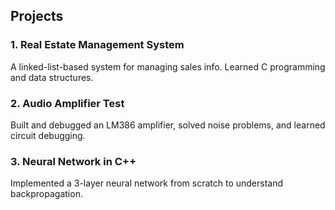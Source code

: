## Projects

### 1. Real Estate Management System
A linked-list-based system for managing sales info. Learned C programming and data structures.

### 2. Audio Amplifier Test
Built and debugged an LM386 amplifier, solved noise problems, and learned circuit debugging.

### 3. Neural Network in C++
Implemented a 3-layer neural network from scratch to understand backpropagation.

